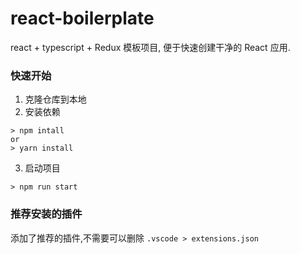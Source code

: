 # react-boilerplate

react + typescript + Redux 模板项目, 便于快速创建干净的 React 应用.

### 快速开始

1. 克隆仓库到本地
2. 安装依赖

```shell
> npm intall
or
> yarn install
```

3. 启动项目

```
> npm run start
```

### 推荐安装的插件

添加了推荐的插件,不需要可以删除 `.vscode > extensions.json`
